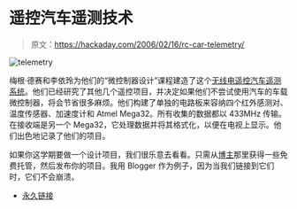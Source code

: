# 遥控汽车遥测技术

> 原文：<https://hackaday.com/2006/02/16/rc-car-telemetry/>

![telemetry](img/e923e9e27afe10386199deefecc82d7a.png)

梅根·德赛和李依玲为他们的“微控制器设计”课程建造了这个[无线电遥控汽车遥测系统](http://instruct1.cit.cornell.edu/courses/ee476/FinalProjects/s2005/mpd25_yl293/476FinPrj/INDEX.HTM)。他们已经研究了其他几个遥控项目，并决定如果他们不尝试使用汽车的车载微控制器，将会节省很多麻烦。他们构建了单独的电路板来容纳四个红外感测对、温度传感器、加速度计和 Atmel Mega32。所有收集的数据都以 433MHz 传输。在接收端是另一个 Mega32，它处理数据并将其格式化，以便在电视上显示。他们出色地记录了他们的项目。

如果你这学期要做一个设计项目，我们很乐意去看看。只需从[博主](http://www.blogger.com/)那里获得一些免费托管，然后发布你的项目。我用 Blogger 作为例子，因为当我们链接到它们时，它们不会崩溃。

*   [永久链接](http://instruct1.cit.cornell.edu/courses/ee476/FinalProjects/s2005/mpd25_yl293/476FinPrj/INDEX.HTM)
